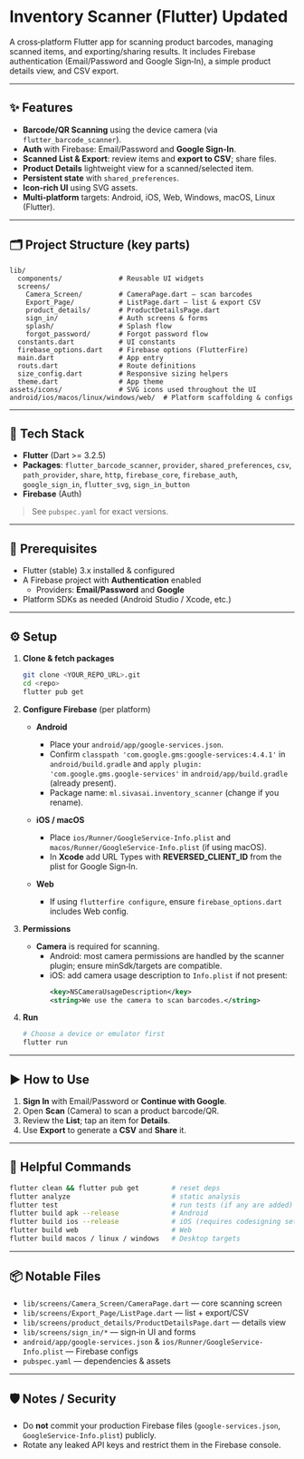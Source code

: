 
# Inventory Scanner (Flutter) Updated

A cross‑platform Flutter app for scanning product barcodes, managing scanned items, and exporting/sharing results. It includes Firebase authentication (Email/Password and Google Sign‑In), a simple product details view, and CSV export.

---

## ✨ Features

- **Barcode/QR Scanning** using the device camera (via `flutter_barcode_scanner`).
- **Auth** with Firebase: Email/Password and **Google Sign‑In**.
- **Scanned List & Export**: review items and **export to CSV**; share files.
- **Product Details** lightweight view for a scanned/selected item.
- **Persistent state** with `shared_preferences`.
- **Icon‑rich UI** using SVG assets.
- **Multi‑platform** targets: Android, iOS, Web, Windows, macOS, Linux (Flutter).

---

## 🗂️ Project Structure (key parts)

```
lib/
  components/              # Reusable UI widgets
  screens/
    Camera_Screen/         # CameraPage.dart — scan barcodes
    Export_Page/           # ListPage.dart — list & export CSV
    product_details/       # ProductDetailsPage.dart
    sign_in/               # Auth screens & forms
    splash/                # Splash flow
    forgot_password/       # Forgot password flow
  constants.dart           # UI constants
  firebase_options.dart    # Firebase options (FlutterFire)
  main.dart                # App entry
  routs.dart               # Route definitions
  size_config.dart         # Responsive sizing helpers
  theme.dart               # App theme
assets/icons/              # SVG icons used throughout the UI
android/ios/macos/linux/windows/web/  # Platform scaffolding & configs
```

---

## 🧰 Tech Stack

- **Flutter** (Dart >= 3.2.5)
- **Packages**: `flutter_barcode_scanner`, `provider`, `shared_preferences`, `csv`, `path_provider`, `share`, `http`, `firebase_core`, `firebase_auth`, `google_sign_in`, `flutter_svg`, `sign_in_button`
- **Firebase** (Auth)

> See `pubspec.yaml` for exact versions.

---

## 🔧 Prerequisites

- Flutter (stable) 3.x installed & configured
- A Firebase project with **Authentication** enabled
  - Providers: **Email/Password** and **Google**
- Platform SDKs as needed (Android Studio / Xcode, etc.)

---

## ⚙️ Setup

1. **Clone & fetch packages**
   ```bash
   git clone <YOUR_REPO_URL>.git
   cd <repo>
   flutter pub get
   ```

2. **Configure Firebase** (per platform)

   - **Android**
     - Place your `android/app/google-services.json`.
     - Confirm `classpath 'com.google.gms:google-services:4.4.1'` in `android/build.gradle` and `apply plugin: 'com.google.gms.google-services'` in `android/app/build.gradle` (already present).
     - Package name: `ml.sivasai.inventory_scanner` (change if you rename).

   - **iOS / macOS**
     - Place `ios/Runner/GoogleService-Info.plist` and `macos/Runner/GoogleService-Info.plist` (if using macOS).
     - In **Xcode** add URL Types with **REVERSED_CLIENT_ID** from the plist for Google Sign‑In.

   - **Web**
     - If using `flutterfire configure`, ensure `firebase_options.dart` includes Web config.

3. **Permissions**
   - **Camera** is required for scanning.
     - Android: most camera permissions are handled by the scanner plugin; ensure minSdk/targets are compatible.
     - iOS: add camera usage description to `Info.plist` if not present:
       ```xml
       <key>NSCameraUsageDescription</key>
       <string>We use the camera to scan barcodes.</string>
       ```

4. **Run**
   ```bash
   # Choose a device or emulator first
   flutter run
   ```

---

## ▶️ How to Use

1. **Sign In** with Email/Password or **Continue with Google**.
2. Open **Scan** (Camera) to scan a product barcode/QR.
3. Review the **List**; tap an item for **Details**.
4. Use **Export** to generate a **CSV** and **Share** it.

---

## 🧪 Helpful Commands

```bash
flutter clean && flutter pub get        # reset deps
flutter analyze                         # static analysis
flutter test                            # run tests (if any are added)
flutter build apk --release             # Android
flutter build ios --release             # iOS (requires codesigning setup)
flutter build web                       # Web
flutter build macos / linux / windows   # Desktop targets
```

---

## 📦 Notable Files

- `lib/screens/Camera_Screen/CameraPage.dart` — core scanning screen
- `lib/screens/Export_Page/ListPage.dart` — list + export/CSV
- `lib/screens/product_details/ProductDetailsPage.dart` — details view
- `lib/screens/sign_in/*` — sign‑in UI and forms
- `android/app/google-services.json` & `ios/Runner/GoogleService-Info.plist` — Firebase configs
- `pubspec.yaml` — dependencies & assets

---

## 🛡️ Notes / Security

- Do **not** commit your production Firebase files (`google-services.json`, `GoogleService-Info.plist`) publicly.
- Rotate any leaked API keys and restrict them in the Firebase console.



